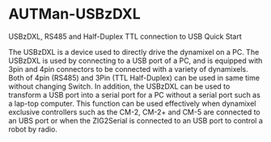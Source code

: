 AUTMan-USBzDXL
==============
USBzDXL, RS485 and Half-Duplex TTL connection to USB
Quick Start
 

The USBzDXL is a device used to directly drive the dynamixel on a PC. The USBzDXL is used by connecting to a USB port of a PC, and is equipped with 3pin and 4pin connectors to be connected with a variety of dynamixels. Both of 4pin (RS485) and 3Pin (TTL Half-Duplex) can be used in same time without changing Switch. 
In addition, the USBzDXL can be used to transform a USB port into a serial port for a PC without a serial port such as a lap-top computer. This function can be used effectively when dynamixel exclusive controllers such as the CM-2, CM-2+ and CM-5 are connected to an UBS port or when the ZIG2Serial is connected to an USB port to control a robot by radio. 

